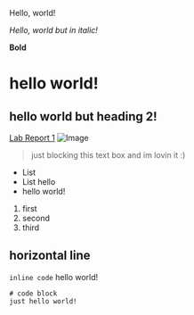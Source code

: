 
Hello, world!

*Hello, world but in italic!*

**Bold**

# hello world!
## hello world but heading 2!

[Lab Report 1](https://github.com/elbbeele/cse15l-lab-reports/lab-report-1-week-0.html)
![Image](http://a.com)

> just blocking this text box
> and im lovin it :)


* List
* List hello
* hello world!

1. first
2. second
3. third

horizontal line
---

`inline code` hello world!

``` 
# code block
just hello world!

```
